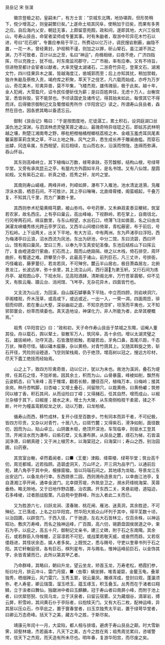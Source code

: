 艮岳记 宋 张淏

　　徽宗登极之初，皇嗣未广，有方士言：“京城东北隅，地协堪舆，但形势稍下，傥少增高之，则皇嗣繁衍矣。”上遂命土培其冈阜，使稍加于旧矣，而果有多男之应。自后海内乂安，朝廷无事，上颇留意苑囿，政和间，遂即其地，大兴工役筑山，号寿山艮岳，命宦者梁师成专董其事。时有朱勔者，取浙中珍异花木竹石以进，号曰“花石纲”，专置应奉局于平江，所费动以亿万计，调民搜岩剔薮，幽隐不置，一花一木，曾经黄封，护视稍不谨，则加之以罪，斫山辇石，虽江湖不测之渊，力不可致者，百计以出之至，名曰“神运”，舟楫相继，曰夜不绝，广济四指挥，尽以充挽士，犹不给。时东南监司郡守，二广市舶，率有应奉。又有不待旨，但进物至都计会宦者以献者。大率灵璧太湖诸石，二浙奇竹异花，登莱文石，湖湘文竹，四川佳果异木之属，皆越海度江，凿城郭而至；后上亦知其扰，稍加禁戟，独许朱勔及蔡攸入贡，竭府库之积聚，萃天下之伎艺，凡六载而始成，亦呼为万岁山，奇花美木，珍禽异兽，莫不毕集，飞楼杰观，雄伟瑰丽，极于此矣。越十年，金人犯阙，大雪盈尺，诏令民任便斫伐为薪；是曰百姓奔往，无虑十万人，台榭宫室，悉皆拆毁，官不能禁也。予顷读国史及诸传记，得其始末如此，每恨其它不得而详。后得徽宗御制记文及蜀僧祖秀所作《华阳宫记》读之，所谓寿山艮岳者，森然在目也，因各摭其略以备遗忘云。

　　御制《艮岳记》略曰：“于是按图度地，庀徒潺工，累土积石，设洞庭湖口丝溪仇池之深渊，与泗滨林虑灵璧芙蓉之诸山，最瑰奇特异瑶琨之石，即姑苏武林明越之壤，荆楚江湘南粤之野，移枇杷橙柚橘柑榔栝荔枝之木、金峨玉羞虎耳凤尾素馨渠那茉莉含笑之草，不以土地之殊，风气之异，悉生成长养于雕阑曲槛。而穿石出罅，冈连阜属，东西相望，前后相续，左山而右水，沿溪而傍陇，连绵而弥满，吞山怀谷。

　　其东则高峰峙立，其下植梅以万数，禄萼承趺，芬芳馥郁，结构山根，号绿萼华堂。又旁有承岚昆云之亭，有屋内方外圆如半月，是名书馆。又有八仙馆，屋圆如规。又有紫石之岩，祈真之磴，揽秀之轩，龙吟之堂。

　　其南则寿山嵯峨，两峰并峙，列嶂如屏，瀑布下入雁池，池水清泚涟漪，凫雁浮泳水面，栖息石间，不可胜计。其上亭曰噰噰，北直绛霄楼，阁蛮崛起，千叠万复，不知其几千里，而方广兼数十里。

　　其西则参术杞菊黄精芎藭，被山弥坞，中号药寮，又禾麻菽麦黍豆粳秫，筑室若农家，故名西庄。上有亭曰巢云，高出峰岫，下视群岭，若在掌上，自南徂北，行冈脊两石间，绵亘数里，与东山相望，水出石口，喷薄飞注如兽面，名之曰由龙渊濯龙峡蟠秀练光跨云亭罗汉岩。又西半山间楼曰倚翠，青松蔽密，布于前后，号万松岭。上下设两关，出关下平地，有大方沼，中有两洲，东为芦渚亭曰浮阳，西为梅渚亭曰云浪，沼水西流为凤池，东出为研池，中分二馆，东曰流碧，西曰环山，馆有阁曰巢凤，堂曰三秀，以奉九华玉真安妃圣像。东池后结栋山下曰挥云厅，复由嶝道盘行萦曲，扪石而上，既而山绝路隔，继之以木栈，倚石排空，周环曲折，有蜀道之难。跻攀至介亭，此最高于诸山，前列巨石，凡三丈许，号排衙，巧怪巉岩，藤萝蔓衍，若龙若凤，不可殚穷。麓云半山居右，极目萧森居左，北俯景龙江，长波远岸，弥十余里，其上流注山间，西行潺为漱玉轩。又行石间为炼丹亭、凝观图山亭，下视水际，见高阳酒肆。清斯阁北岸，万竹苍翠蓊郁，仰不见天，有胜云庵、蹑云台、消闲馆、飞岑亭，无杂花异木，四面皆竹也。

　　又支流为山庄，为回溪，自山蹊石罅搴条下平陆，中立而四顾，则岩峡洞穴，亭阁楼观，乔木茂草，或高或下，或远或近，一出一入，一荣一凋，四面周匝，徘徊而仰顾，若在重山大壑，深谷幽岩之底，不知京邑空旷，坦荡而平夷也，又不知郛郭寰会，纷萃而填委也。真天造地设，神谋化力，非人所能为者，此举其梗概焉。”

　　祖秀《华阳宫记》曰：“政和初，天子命作寿山艮岳于禁城之东陬，诏阉人董其役。舟以载石，舆以辇土，驱散军万人，筑冈阜，高十余仞。增以太湖灵璧之石，雄拔峭峙，功夺天造。石皆激怒抵触，若碮若齿，牙角口鼻，首尾爪距，千态万状，殚奇尽怪。辅以磻木瘿藤，杂以黄杨，对青竹荫其上。又随其斡旋之势，斩石开径，凭险则设磴道，飞空则架栈阁，仍于绝顶，增高树以冠之，搜远方珍材，尽天下蠹工绝技而经始焉。

　　山之上下，致四方珍禽奇兽，动以亿计，犹以为未也。凿池为溪涧，叠石为堤捍，任其石之怪，不加斧凿。因其余土，积而为山，山骨暴露，峰棱如削，飘然有云姿鹤态，曰飞来峰；高于雉堞，翻若长鲸，腰径百尺，植梅万本，曰梅岭；接其余岗，种丹杏鸭脚，曰杏岫；又增土叠石，间留隙穴，以栽黄杨，曰黄杨巘；筑修冈以植丁香，积石其间，从而设险曰丁嶂；又得赭石，任其自然，增而成山，以椒兰杂植于其下，曰椒崖；接水之末，增土为大陂，从东南侧柏枝干柔密，揉之不断，叶叶为幢盖鸾鹤蛟龙之状，动以万数，曰龙柏坡。

　　循寿山而西，移竹成林，复开小径至百数步。竹有同本而异干者，不可纪极，皆四方珍贡，又杂以对青竹，十居八九，曰斑竹麓；又得紫石，滑净如削，面径数仞，因而为山，贴山卓立。山阴置木柜，绝顶开深池，车驾临幸，则驱水工登其顶，开闸注水而为瀑布，曰紫石壁，又名瀑布屏。从艮岳之麓，琢石为梯，石皆温润净滑，曰朝真磴；又于洲上植芳木，以海棠冠之，曰海棠川；寿山之西，别治园圃，曰药寮。

　　其宫室台榭，卓然着闻者，曰■〈王曼〉津殿、绛霄楼、绿萼华堂；筑台高千仞，周览都城，近若指顾。造碧虚洞天，万山环之，开三洞为品字门，以通前后苑，建八角亭于其中央，榱掾窗楹，皆以玛瑙石间之。其地琢为龙础，导景龙江东出安远门，以备龙舟行幸。东西撷景二园，西则溯舟造景龙门，以幸曲江池亭，复自潇湘江亭开闸，通幸金波门。北幸撷芳堤，外筑垒卫之，濒水莳绛桃海棠、芙蓉垂杨，略无隙地。又于旧地作野店麓，治农圃。开东西二关，夹悬岩磴，道隘迫，石多峰棱，过者胆战股栗。凡自苑中登群峰，所出入者此二关而已。

　　又为胜游六七，曰跃龙涧、漾春陂、桃花闸、雁池、迷真洞，其余胜迹，不可殚纪。工已落成，上名之曰华阳宫。然华阳大抵众山环列于其中，得平芜数十顷，以治园圃，以辟宫门，于西入径，广于驰道，左右大石皆林立，仅百余株，以神运昭功，敷庆万寿峰，而名之独神运峰，广百围，高六仞，锡爵盘固侯居道之中，束石为亭，以庇之，高五十尺，御制记文亲书，建三丈碑，附于石之东南陬。其余石，或若群臣入侍帷幄，正容凛若不可犯，或战栗若敬天威，或奋然而趋，又若伛偻趋进，其怪状余态，娱人者多矣。上既悦之，悉与赐号，守吏以奎章书列于石之阳。其它轩榭庭径，各有巨石，棋列星布，并与赐名，惟神运峰前巨石，以金饰其字，余皆青黛而已，此所以第其甲乙者。

　　乃命群峰，其略曰，朝曰升龙，望云坐龙，矫首玉龙，万寿老松，栖霞扪参，衔曰吐月，排云冲斗，雷门月窟，■〈虫尊〉螭坐狮，堆青凝碧，金鳌玉龟，叠翠独秀，栖烟亸云，风门雷穴，玉秀玉窦，锐云巢凤，雕琢浑成，登封曰观，蓬瀛须弥，老人寿星，卿云瑞霭，溜玉喷玉，蕴玉琢玉，积玉叠玉。丛秀而在于渚者曰翔鳞，立于涘者曰舞仙，独踞洲中者曰玉麒麟，冠于寿山者曰南屏小峰，而附于池上者，曰伏犀怒猊、仪凤乌龙，立于沃泉者，曰留云宿雾。又为藏烟谷，滴翠岩，搏云屏，积雪岭，其间黄石仆于亭际者，曰抱犊天门。又有大石二枚，配神运峰，异其居以压众石，作亭庇之，置于寰春堂者，曰玉京独秀太平岩，置于绿萼华堂者，曰卿云万态奇峰。括天下之美，藏古今之胜，于斯尽矣。

　　靖康元年闰十一月，大梁陷，都人相与排墙，避虏于寿山艮岳之颠。时大雪新霁，邱壑林塘，杰若画本，凡天下之美，古今之胜在焉；祖秀周览累曰，咨嗟警愕，信天下之杰观，而天造有所未尽也。明年春，复游华阳宫，而尽废之矣。


